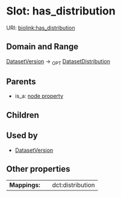 
# Slot: has_distribution




URI: [biolink:has_distribution](https://w3id.org/biolink/vocab/has_distribution)


## Domain and Range

[DatasetVersion](DatasetVersion.md) &#8594;  <sub>OPT</sub> [DatasetDistribution](DatasetDistribution.md)

## Parents

 *  is_a: [node property](node_property.md)

## Children


## Used by

 * [DatasetVersion](DatasetVersion.md)

## Other properties

|  |  |  |
| --- | --- | --- |
| **Mappings:** | | dct:distribution |

